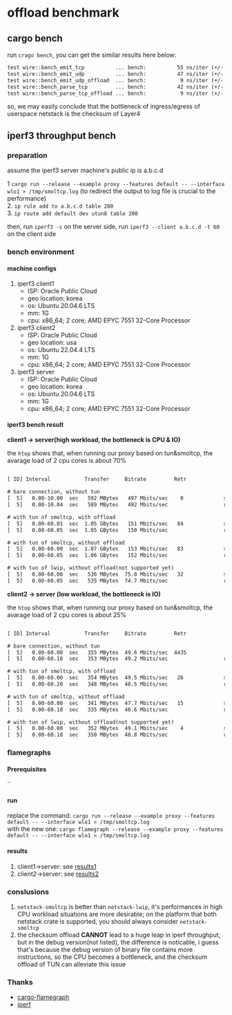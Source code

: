 # offload benchmark 

## cargo bench

run `crago bench`, you can get the similar results here below:

```txt
test wire::bench_emit_tcp          ... bench:          55 ns/iter (+/- 5)
test wire::bench_emit_udp          ... bench:          47 ns/iter (+/- 2)
test wire::bench_emit_udp_offload  ... bench:           9 ns/iter (+/- 0)
test wire::bench_parse_tcp         ... bench:          42 ns/iter (+/- 1)
test wire::bench_parse_tcp_offload ... bench:           9 ns/iter (+/- 0)
```

so, we may easily conclude that the bottleneck of ingress/egress of userspace netstack is the checksum of Layer4

## iperf3 throughput bench

### preparation

assume the iperf3 server machine's public ip is a.b.c.d

1 `cargo run --release --example proxy --features default -- --interface wlo1 > /tmp/smoltcp.log` (to redirect the output to log file is crucial to the performance)   
2. `ip rule add to a.b.c.d table 200`  
3. `ip route add default dev utun8 table 200`  

then, run `iperf3 -s` on the server side, run `iperf3 --client a.b.c.d -t 60` on the client side

### bench environment

#### machine configs

1. iperf3 client1
    - ISP: Oracle Public Cloud
    - geo location: korea
    - os: Ubuntu 20.04.6 LTS
    - mm: 1G
    - cpu: x86_64; 2 core; AMD EPYC 7551 32-Core Processor
2. iperf3 client2
    - ISP: Oracle Public Cloud
    - geo location: usa
    - os: Ubuntu 22.04.4 LTS
    - mm: 1G
    - cpu: x86_64; 2 core; AMD EPYC 7551 32-Core Processor
3. iperf3 server
    - ISP: Oracle Public Cloud
    - geo location: korea
    - os: Ubuntu 20.04.6 LTS
    - mm: 1G
    - cpu: x86_64; 2 core; AMD EPYC 7551 32-Core Processor

#### iperf3 bench result


**client1 -> server(high workload, the bottleneck is CPU & IO)**

the `htop` shows that, when running our proxy based on tun&smoltcp, the avarage load of 2 cpu cores is about 70%

```txt

[ ID] Interval           Transfer     Bitrate         Retr

# bare connection, without tun
[  5]   0.00-10.00  sec   592 MBytes   497 Mbits/sec    0             sender
[  5]   0.00-10.04  sec   589 MBytes   492 Mbits/sec                  receiver

# with tun of smoltcp, with offload
[  5]   0.00-60.01  sec  1.05 GBytes   151 Mbits/sec   84             sender
[  5]   0.00-60.05  sec  1.05 GBytes   150 Mbits/sec                  receiver

# with tun of smoltcp, without offload
[  5]   0.00-60.00  sec  1.07 GBytes   153 Mbits/sec   83             sender
[  5]   0.00-60.05  sec  1.06 GBytes   152 Mbits/sec                  receiver

# with tun of lwip, without offload(not supported yet)
[  5]   0.00-60.00  sec   536 MBytes  75.0 Mbits/sec   32             sender
[  5]   0.00-60.05  sec   535 MBytes  74.7 Mbits/sec                  receiver

```

**client2 -> server (low workload, the bottleneck is IO)**

the `htop` shows that, when running our proxy based on tun&smoltcp, the avarage load of 2 cpu cores is about 25%

```txt

[ ID] Interval           Transfer     Bitrate         Retr

# bare connection, without tun
[  5]   0.00-60.00  sec   355 MBytes  49.6 Mbits/sec  4435             sender
[  5]   0.00-60.18  sec   353 MBytes  49.2 Mbits/sec                  receiver

# with tun of smoltcp, with offload
[  5]   0.00-60.00  sec   354 MBytes  49.5 Mbits/sec   26             sender
[  5]   0.00-60.20  sec   348 MBytes  48.5 Mbits/sec                  receiver

# with tun of smoltcp, without offload
[  5]   0.00-60.00  sec   341 MBytes  47.7 Mbits/sec   15             sender
[  5]   0.00-60.18  sec   335 MBytes  46.6 Mbits/sec                  receiver

# with tun of lwip, without offload(not supported yet)
[  5]   0.00-60.00  sec   352 MBytes  49.1 Mbits/sec    4             sender
[  5]   0.00-60.18  sec   350 MBytes  48.8 Mbits/sec                  receiver

```

### flamegraphs

#### Prerequisites

``

#### run

replace the command: `cargo run --release --example proxy --features default -- --interface wlo1 > /tmp/smoltcp.log`  
with the new one: `cargo flamegraph --release --example proxy --features default -- --interface wlo1 > /tmp/smoltcp.log`


#### results

1. client1->server: see [results1](./flamegraphs/client1)
2. client2->server: see [results2](./flamegraphs/client2)

### conslusions

1. `netstack-smoltcp` is better than `netstack-lwip`, it's performances in high CPU workload situations are more desirable; on the platform that both netstack crate is supported, you should always consider `netstack-smoltcp`
2. the checksum offload **CANNOT** lead to a huge leap in iperf throughput, but in the debug version(not listed), the difference is noticable, i guess that's because the debug version of binary file contains more instructions, so the CPU becomes a bottleneck, and the checksum offload of TUN can alleviate this issue

### Thanks

- [cargo-flamegraph](https://github.com/flamegraph-rs/flamegraph)
- [iperf](https://github.com/esnet/iperf)